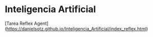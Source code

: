 # Inteligencia Artificial

[Tarea Reflex Agent] (https://danielsotz.github.io/Inteligencia_Artificial/index_reflex.html)